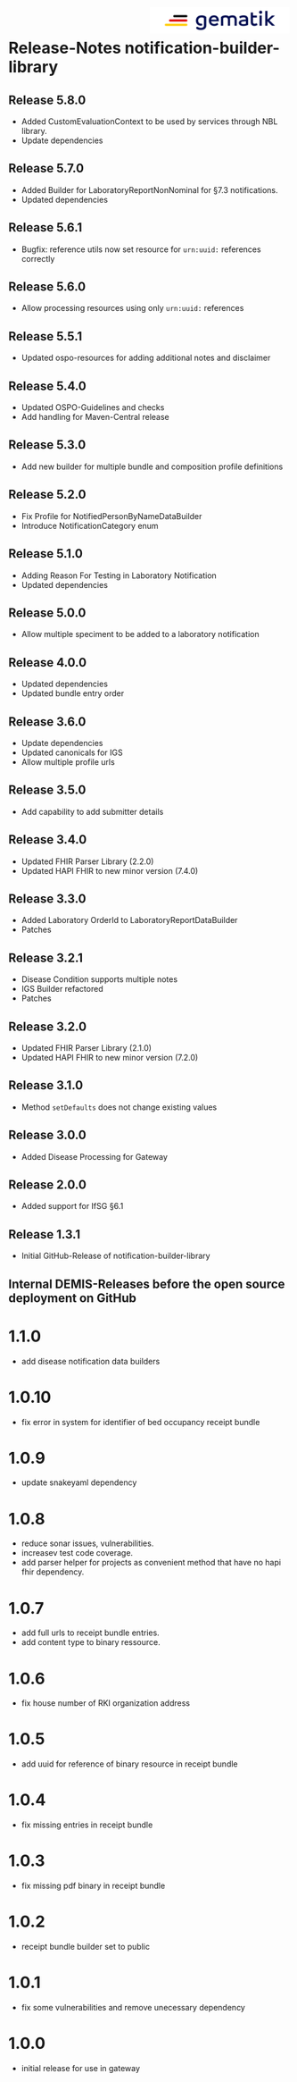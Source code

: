 <img align="right" width="250" height="47" src="media/Gematik_Logo_Flag.png"/> <br/>    

# Release-Notes notification-builder-library

## Release 5.8.0
* Added CustomEvaluationContext to be used by services through NBL library.
* Update dependencies

## Release 5.7.0

* Added Builder for LaboratoryReportNonNominal for §7.3 notifications.
* Updated dependencies

## Release 5.6.1

* Bugfix: reference utils now set resource for `urn:uuid:` references correctly

## Release 5.6.0

* Allow processing resources using only `urn:uuid:` references

## Release 5.5.1
* Updated ospo-resources for adding additional notes and disclaimer

## Release 5.4.0
* Updated OSPO-Guidelines and checks
* Add handling for Maven-Central release

## Release 5.3.0
* Add new builder for multiple bundle and composition profile definitions

## Release 5.2.0
* Fix Profile for NotifiedPersonByNameDataBuilder
* Introduce NotificationCategory enum

## Release 5.1.0
* Adding Reason For Testing in Laboratory Notification
* Updated dependencies

## Release 5.0.0
* Allow multiple speciment to be added to a laboratory notification

## Release 4.0.0
* Updated dependencies
* Updated bundle entry order

## Release 3.6.0
* Update dependencies
* Updated canonicals for IGS
* Allow multiple profile urls

## Release 3.5.0
* Add capability to add submitter details

## Release 3.4.0
* Updated FHIR Parser Library (2.2.0)
* Updated HAPI FHIR to new minor version (7.4.0)

## Release 3.3.0
* Added Laboratory OrderId to LaboratoryReportDataBuilder
* Patches

## Release 3.2.1
* Disease Condition supports multiple notes
* IGS Builder refactored
* Patches

## Release 3.2.0
* Updated FHIR Parser Library (2.1.0)
* Updated HAPI FHIR to new minor version (7.2.0)

## Release 3.1.0
* Method `setDefaults` does not change existing values

## Release 3.0.0
* Added Disease Processing for Gateway

## Release 2.0.0
* Added support for IfSG §6.1

## Release 1.3.1
* Initial GitHub-Release of notification-builder-library

## Internal DEMIS-Releases before the open source deployment on GitHub
# 1.1.0
* add disease notification data builders

# 1.0.10
* fix error in system for identifier of bed occupancy receipt bundle

# 1.0.9
* update snakeyaml dependency

# 1.0.8
* reduce sonar issues, vulnerabilities.
* increasev test code coverage.
* add parser helper for projects as convenient method that have no hapi fhir dependency.

# 1.0.7
* add full urls to receipt bundle entries.
* add content type to binary ressource.

# 1.0.6
* fix house number of RKI organization address

# 1.0.5
* add uuid for reference of binary resource in receipt bundle

# 1.0.4
* fix missing entries in receipt bundle

# 1.0.3
* fix missing pdf binary in receipt bundle

# 1.0.2
* receipt bundle builder set to public

# 1.0.1
* fix some vulnerabilities and remove unecessary dependency

# 1.0.0
* initial release for use in gateway
